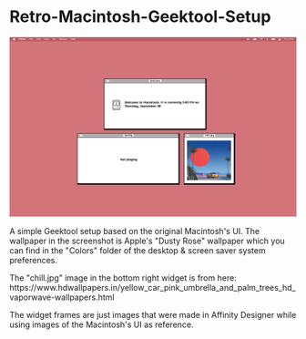# Retro-Macintosh-Geektool-Setup
<img src="screenshot.png" />
<p> A simple Geektool setup based on the original Macintosh's UI. The wallpaper in the screenshot is Apple's "Dusty Rose" wallpaper which you can find in the "Colors" folder of the desktop & screen saver system preferences. </p>

<p> The "chill.jpg" image in the bottom right widget is from here: https://www.hdwallpapers.in/yellow_car_pink_umbrella_and_palm_trees_hd_vaporwave-wallpapers.html </p>

<p> The widget frames are just images that were made in Affinity Designer while using images of the Macintosh's UI as reference. </p>
